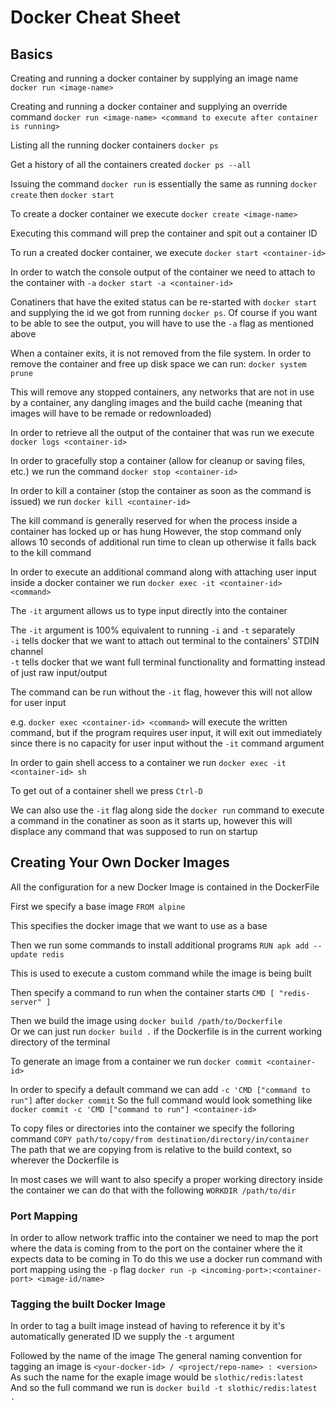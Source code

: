 # Docker Cheat Sheet


## Basics
Creating and running a docker container by supplying an image name
```docker run <image-name>```

Creating and running a docker container and supplying an override command
```docker run <image-name> <command to execute after container is running>```

Listing all the running docker containers
```docker ps```

Get a history of all the containers created
```docker ps --all```

Issuing the command `docker run` is essentially the same as running
`docker create` then `docker start`

To create a docker container we execute
```docker create <image-name>```

Executing this command will prep the container and spit out a container ID

To run a created docker container, we execute
```docker start <container-id>```

In order to watch the console output of the container we need to attach to the container with `-a`
```docker start -a <container-id>```

Conatiners that have the exited status can be re-started with `docker start` and supplying the id
we got from running `docker ps`. Of course if you want to be able to see the output, you will have
to use the `-a` flag as mentioned above

When a container exits, it is not removed from the file system. In order to remove the container and
free up disk space we can run:
```docker system prune```

This will remove any stopped containers, any networks that are not in use by a container, any dangling images
and the build cache (meaning that images will have to be remade or redownloaded)

In order to retrieve all the output of the container that was run we execute
```docker logs <container-id>```

In order to gracefully stop a container (allow for cleanup or saving files, etc.) we run the command
```docker stop <container-id>```

In order to kill a container (stop the container as soon as the command is issued) we run
```docker kill <container-id>```

The kill command is generally reserved for when the process inside a container has locked up or has hung
However, the stop command only allows 10 seconds of additional run time to clean up otherwise it falls back
to the kill command

In order to execute an additional command along with attaching user input inside a docker container we run
```docker exec -it <container-id> <command>```

The `-it` argument allows us to type input directly into the container

The `-it` argument is 100% equivalent to running `-i` and `-t` separately <br>
`-i` tells docker that we want to attach out terminal to the containers' STDIN channel <br>
`-t` tells docker that we want full terminal functionality and formatting instead of just raw input/output

The command can be run without the `-it` flag, however this will not allow for user input

e.g. `docker exec <container-id> <command>` will execute the written command, but if the program requires user
input, it will exit out immediately since there is no capacity for user input without the `-it` command argument

In order to gain shell access to a container we run
```docker exec -it <container-id> sh```

To get out of a container shell we press `Ctrl-D`

We can also use the `-it` flag along side the `docker run` command to execute a command in the conatiner as soon
as it starts up, however this will displace any command that was supposed to run on startup

## Creating Your Own Docker Images

All the configuration for a new Docker Image is contained in the DockerFile

First we specify a base image
```FROM alpine```

This specifies the docker image that we want to use as a base

Then we run some commands to install additional programs
```RUN apk add --update redis```

This is used to execute a custom command while the image is being built

Then specify a command to run when the container starts
```CMD [ "redis-server" ]```

Then we build the image using ```docker build /path/to/Dockerfile``` <br>
Or we can just run `docker build .` if the Dockerfile is in the current working directory of the terminal

To generate an image from a container we run
```docker commit <container-id>```

In order to specify a default command we can add `-c 'CMD ["command to run"]` after `docker commit`
So the full command would look something like `docker commit -c 'CMD ["command to run"] <container-id>`

To copy files or directories into the container we specify the folloring command
```COPY path/to/copy/from destination/directory/in/container```
The path that we are copying from is relative to the build context, so wherever the Dockerfile is

In most cases we will want to also specify a proper working directory inside the container
we can do that with the following
```WORKDIR /path/to/dir```

### Port Mapping

In order to allow network traffic into the container we need to map the port where the data is coming from
to the port on the container where the it expects data to be coming in
To do this we use a docker run command with port mapping using the `-p` flag
```docker run -p <incoming-port>:<container-port> <image-id/name>```

### Tagging the built Docker Image

In order to tag a built image instead of having to reference it by it's automatically generated ID we supply the `-t` argument

Followed by the name of the image
The general naming convention for tagging an image is `<your-docker-id> / <project/repo-name> : <version>` <br>
As such the name for the exaple image would be `slothic/redis:latest` <br>
And so the full command we run is `docker build -t slothic/redis:latest .` <br>


